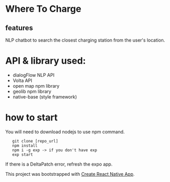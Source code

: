 # Where To Charge 
## features 
NLP chatbot to search the closest charging station from the user's location. 

# API & library used: 
- dialogFlow NLP API
- Volta API
- open map npm library
- geolib npm library
- native-base (style framework)

# how to start
You will need to download nodejs to use npm command.
```
   git clone [repo_url]
   npm install
   npm i -g exp -> if you don't have exp 
   exp start
```

If there is a DeltaPatch error, refresh the expo app. 

This project was bootstrapped with [Create React Native App](https://github.com/react-community/create-react-native-app).
